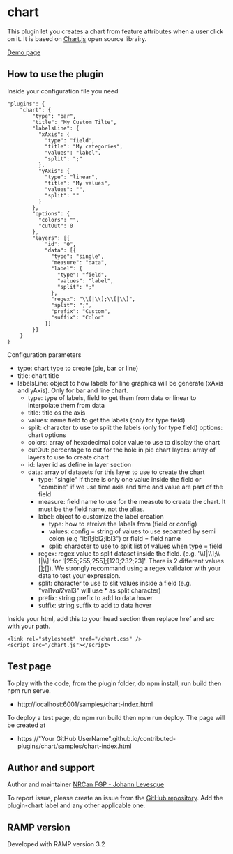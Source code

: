 # chart
This plugin let you creates a chart from feature attributes when a user click on it. It is based on [Chart.js](https://www.chartjs.org/) open source librairy.

[Demo page](https://jolevesq.github.io/contributed-plugins/chart/samples/chart-index.html)

## How to use the plugin
Inside your configuration file you need
```
"plugins": {
    "chart": {
        "type": "bar",
        "title": "My Custom Tilte",
        "labelsLine": {
          "xAxis": {
            "type": "field",
            "title": "My categories",
            "values": "label",
            "split": ";"
          },
          "yAxis": {
            "type": "linear",
            "title": "My values",
            "values": "",
            "split": ""
          }
        },
        "options": {
          "colors": "",
          "cutOut": 0
        },
        "layers": [{
            "id": "0",
            "data": [{
              "type": "single",
              "measure": "data",
              "label": {
                "type": "field",
                "values": "label",
                "split": ";"
              },
              "regex": "\\[|\\];\\[|\\]",
              "split": ";",
              "prefix": "Custom",
              "suffix": "Color"
            }]
        }]
    }
}
```

Configuration parameters
- type: chart type to create (pie, bar or line)
- title: chart title
- labelsLine: object to how labels for line graphics will be generate (xAxis and yAxis). Only for bar and line chart.
  - type: type of labels, field to get them from data or linear to interpolate them from data
  - title: title os the axis
  - values: name field to get the labels (only for type field)
  - split: character to use to split the labels (only for type field)
options: chart options
  - colors: array of hexadecimal color value to use to display the chart
  - cutOut: percentage to cut for the hole in pie chart
layers: array of layers to use to create chart
  - id: layer id as define in layer section
  - data: array of datasets for this layer to use to create the chart
    - type: "single" if there is only one value inside the field or "combine" if we use time axis and time and value are part of the field
    - measure: field name to use for the measute to create the chart. It must be the field name, not the alias.
    - label: object to customize the label creation
      - type: how to etreive the labels from (field or config)
      - values: config = string of values to use separated by semi colon (e.g "lbl1;lbl2;lbl3") or field = field name
      - split: character to use to split list of values when type = field
    - regex: regex value to split dataset inside the field. (e.g. '\\\\[|\\\\];\\\\[|\\\\]' for '[255;255;255];[120;232;23]'. There is 2 different values [];[]). We strongly recommand using a regex validator with your data to test your expression.
    - split: character to use to slit values inside a field (e.g. "val1*val2*val3" will use * as split character)
    - prefix: string prefix to add to data hover
    - suffix: string suffix to add to data hover


Inside your html, add this to your head section then replace href and src with your path.
```
<link rel="stylesheet" href="/chart.css" />
<script src="/chart.js"></script>
```

## Test page
To play with the code, from the plugin folder, do npm install, run build then npm run serve.
- http://localhost:6001/samples/chart-index.html

To deploy a test page, do npm run build then npm run deploy. The page will be created at
- https://"Your GitHub UserName".github.io/contributed-plugins/chart/samples/chart-index.html

## Author and support
Author and maintainer [NRCan FGP - Johann Levesque](https://github.com/jolevesq)

To report issue, please create an issue from the [GitHub repository](https://github.com/fgpv-vpgf/contributed-plugins/issues). Add the plugin-chart label and any other applicable one.

## RAMP version
Developed with RAMP version 3.2